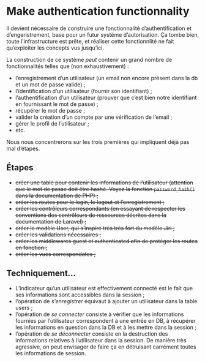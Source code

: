 # Make authentication functionnality

Il devient nécessaire de construire une fonctionnalité d’authentification et d’engeristrement, base pour un futur système d’autorisation. Ça tombe bien, toute l’infrastructure est prête, et réaliser cette fonctionnlité ne fait qu’exploiter les concepts vus jusqu’ici.

La construction de ce système *peut* contenir un grand nombre de fonctionnalités telles que (non exhaustivement) : 
- l’enregistrement d’un utilisateur (un email non encore présent dans la db et un mot de passe valide) ;
- l’identification d’un utilisateur (fournir son identifiant) ;
- l’authentification d’un utilisateur (prouver que c’est bien notre identifiant en fournissant le mot de passe) ;
- récupérer le mot de passe ;
- valider la création d’un compte par une vérification de l’email ;
- gérer le profil de l’utilisateur ;
- etc.

Nous nous concentrerons sur les trois premières qui impliquent déjà pas mal d’étapes.

## Étapes

- ~~créer une table pour contenir les informations de l’utilisateur (attention que le mot de passe doit être hashé. Voyez la fonction `password_hash()` dans la documentation de PHP) ;~~
- ~~créer les routes pour le login, le logout et l’enregistrement ;~~
- ~~créer les contrôleurs correspondants (en essayant de respecter les conventions des contrôleurs de ressources décrites dans la documentation de Laravel) ;~~
- ~~créer le modèle User, qui s’inspire très très fort du modèle Jiri ;~~
- ~~créer les validations nécessaires ;~~
- ~~créer les middlewares guest et authenticated afin de protéger les routes en fonction ;~~
- ~~créer les vues correspondates ;~~

## Techniquement…

- L’indicateur qu’un utilisateur est effectivement connecté est le fait que ses informations sont accessibles dans la session ;
- l’opération de *s’enregistrer* équivaut à ajouter un utilisateur dans la table users ;
- l’opération de *se connecter* consiste à vérifier que les informations fournies par l’utilisateur correspondent à une entrée en DB, à récupérer les informations en question dans la DB et à les mettre dans la session ;
- l’opération de *se déconnecter* consiste en la destruction des informations relatives à l’utilisateur dans la session. De manière très agressive, on peut envisager de faire ça en détruisant carrément toutes les informations de session.

